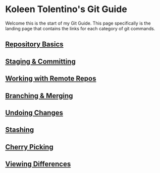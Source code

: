 # Koleen Tolentino's Git Guide

Welcome this is the start of my Git Guide. This page specifically is the landing page that
contains the links for each category of git commands.

## [Repository Basics](RepoBasics.md)

## [Staging & Committing](StageCommit.md)

## [Working with Remote Repos](RemoteRepos.md)

## [Branching & Merging](BranchMerge.md)

## [Undoing Changes](UndoChange.md)

## [Stashing](Stashing.md)

## [Cherry Picking](CherryPick.md)

## [Viewing Differences](ViewDiff.md)